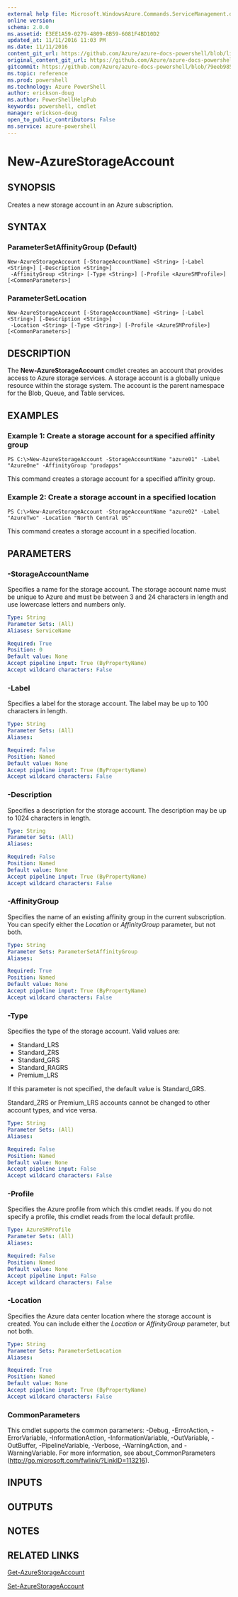 ```yaml
---
external help file: Microsoft.WindowsAzure.Commands.ServiceManagement.dll-Help.xml
online version: 
schema: 2.0.0
ms.assetid: E3EE1A59-0279-4809-8B59-6081F4BD10D2
updated_at: 11/11/2016 11:03 PM
ms.date: 11/11/2016
content_git_url: https://github.com/Azure/azure-docs-powershell/blob/live/azureps-cmdlets-docs/ServiceManagement/Azure.Service/v3.0.0/New-AzureStorageAccount.md
original_content_git_url: https://github.com/Azure/azure-docs-powershell/blob/live/azureps-cmdlets-docs/ServiceManagement/Azure.Service/v3.0.0/New-AzureStorageAccount.md
gitcommit: https://github.com/Azure/azure-docs-powershell/blob/79eeb985ea480979357fb4695832a0c3d29a48bf/azureps-cmdlets-docs/ServiceManagement/Azure.Service/v3.0.0/New-AzureStorageAccount.md
ms.topic: reference
ms.prod: powershell
ms.technology: Azure PowerShell
author: erickson-doug
ms.author: PowerShellHelpPub
keywords: powershell, cmdlet
manager: erickson-doug
open_to_public_contributors: False
ms.service: azure-powershell
---
```


# New-AzureStorageAccount

## SYNOPSIS
Creates a new storage account in an Azure subscription.

## SYNTAX

### ParameterSetAffinityGroup (Default)
```
New-AzureStorageAccount [-StorageAccountName] <String> [-Label <String>] [-Description <String>]
 -AffinityGroup <String> [-Type <String>] [-Profile <AzureSMProfile>] [<CommonParameters>]
```

### ParameterSetLocation
```
New-AzureStorageAccount [-StorageAccountName] <String> [-Label <String>] [-Description <String>]
 -Location <String> [-Type <String>] [-Profile <AzureSMProfile>] [<CommonParameters>]
```

## DESCRIPTION
The **New-AzureStorageAccount** cmdlet creates an account that provides access to Azure storage services.
A storage account is a globally unique resource within the storage system.
The account is the parent namespace for the Blob, Queue, and Table services.

## EXAMPLES

### Example 1: Create a storage account for a specified affinity group
```
PS C:\>New-AzureStorageAccount -StorageAccountName "azure01" -Label "AzureOne" -AffinityGroup "prodapps"
```

This command creates a storage account for a specified affinity group.

### Example 2: Create a storage account in a specified location
```
PS C:\>New-AzureStorageAccount -StorageAccountName "azure02" -Label "AzureTwo" -Location "North Central US"
```

This command creates a storage account in a specified location.

## PARAMETERS

### -StorageAccountName
Specifies a name for the storage account.
The storage account name must be unique to Azure and must be between 3 and 24 characters in length and use lowercase letters and numbers only.

```yaml
Type: String
Parameter Sets: (All)
Aliases: ServiceName

Required: True
Position: 0
Default value: None
Accept pipeline input: True (ByPropertyName)
Accept wildcard characters: False
```

### -Label
Specifies a label for the storage account.
The label may be up to 100 characters in length.

```yaml
Type: String
Parameter Sets: (All)
Aliases: 

Required: False
Position: Named
Default value: None
Accept pipeline input: True (ByPropertyName)
Accept wildcard characters: False
```

### -Description
Specifies a description for the storage account.
The description may be up to 1024 characters in length.

```yaml
Type: String
Parameter Sets: (All)
Aliases: 

Required: False
Position: Named
Default value: None
Accept pipeline input: True (ByPropertyName)
Accept wildcard characters: False
```

### -AffinityGroup
Specifies the name of an existing affinity group in the current subscription.
You can specify either the *Location* or *AffinityGroup* parameter, but not both.

```yaml
Type: String
Parameter Sets: ParameterSetAffinityGroup
Aliases: 

Required: True
Position: Named
Default value: None
Accept pipeline input: True (ByPropertyName)
Accept wildcard characters: False
```

### -Type
Specifies the type of the storage account.
Valid values are:

- Standard_LRS
- Standard_ZRS
- Standard_GRS
- Standard_RAGRS
- Premium_LRS

If this parameter is not specified, the default value is Standard_GRS.

Standard_ZRS or Premium_LRS accounts cannot be changed to other account types, and vice versa.

```yaml
Type: String
Parameter Sets: (All)
Aliases: 

Required: False
Position: Named
Default value: None
Accept pipeline input: False
Accept wildcard characters: False
```

### -Profile
Specifies the Azure profile from which this cmdlet reads.
If you do not specify a profile, this cmdlet reads from the local default profile.

```yaml
Type: AzureSMProfile
Parameter Sets: (All)
Aliases: 

Required: False
Position: Named
Default value: None
Accept pipeline input: False
Accept wildcard characters: False
```

### -Location
Specifies the Azure data center location where the storage account is created.
You can include either the *Location* or *AffinityGroup* parameter, but not both.

```yaml
Type: String
Parameter Sets: ParameterSetLocation
Aliases: 

Required: True
Position: Named
Default value: None
Accept pipeline input: True (ByPropertyName)
Accept wildcard characters: False
```

### CommonParameters
This cmdlet supports the common parameters: -Debug, -ErrorAction, -ErrorVariable, -InformationAction, -InformationVariable, -OutVariable, -OutBuffer, -PipelineVariable, -Verbose, -WarningAction, and -WarningVariable. For more information, see about_CommonParameters (http://go.microsoft.com/fwlink/?LinkID=113216).

## INPUTS

## OUTPUTS

## NOTES

## RELATED LINKS

[Get-AzureStorageAccount](xref:ServiceManagement/Azure.Service/v3.0.0/Get-AzureStorageAccount.md)

[Set-AzureStorageAccount](xref:ServiceManagement/Azure.Service/v3.0.0/Set-AzureStorageAccount.md)


